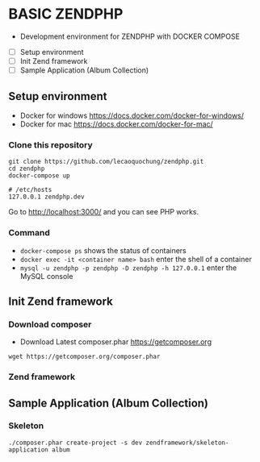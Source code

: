 # BASIC ZENDPHP
- Development environment for ZENDPHP with DOCKER COMPOSE
- [ ] Setup environment
- [ ] Init Zend framework
- [ ] Sample Application (Album Collection)

## Setup environment
- Docker for windows https://docs.docker.com/docker-for-windows/
- Docker for mac https://docs.docker.com/docker-for-mac/

### Clone this repository

```
git clone https://github.com/lecaoquochung/zendphp.git
cd zendphp
docker-compose up

# /etc/hosts
127.0.0.1 zendphp.dev
```

Go to <http://localhost:3000/> and you can see PHP works.


### Command
- `docker-compose ps` shows the status of containers
- `docker exec -it <container name> bash` enter the shell of a container
- `mysql -u zendphp -p zendphp -D zendphp -h 127.0.0.1` enter the MySQL console

## Init Zend framework
### Download composer
- Download Latest composer.phar https://getcomposer.org
```
wget https://getcomposer.org/composer.phar
```

### Zend framework

## Sample Application (Album Collection)
### Skeleton
```
./composer.phar create-project -s dev zendframework/skeleton-application album
```
